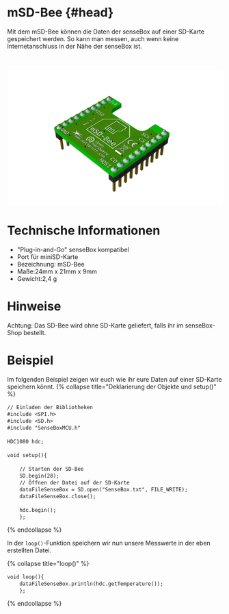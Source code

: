 # mSD-Bee {#head}
<div class="description">Mit dem mSD-Bee können die Daten der senseBox auf einer SD-Karte gespeichert werden. So kann man messen, auch wenn keine Internetanschluss in der Nähe der senseBox ist.</div>

<div class="line">
    <br>
    <br>
</div>

![microSD-Bee](../../pictures/msd_new%20bottom.png)

# Technische Informationen
* "Plug-in-and-Go" senseBox kompatibel
* Port für miniSD-Karte
* Bezeichnung: mSD-Bee
* Maße:24mm x 21mm x 9mm
* Gewicht:2,4 g


# Hinweise

Achtung: Das SD-Bee wird ohne SD-Karte geliefert, falls ihr im senseBox-Shop bestellt.

# Beispiel 
Im folgenden Beispiel zeigen wir euch wie ihr eure Daten auf einer SD-Karte speichern könnt. 
{% collapse title="Deklarierung der Objekte und setup()" %}
```arduino
// Einladen der Bibliotheken
#include <SPI.h>
#include <SD.h>
#include "SenseBoxMCU.h"

HDC1080 hdc;

void setup(){
    
    // Starten der SD-Bee
    SD.begin(28);
    // Öffnen der Datei auf der SD-Karte
    dataFileSenseBox = SD.open("SenseBox.txt", FILE_WRITE);
    dataFileSenseBox.close();

    hdc.begin();
    };
```
{% endcollapse %}

In der `loop()`-Funktion speichern wir nun unsere Messwerte in der eben erstellten Datei.

{% collapse title="loop()" %}
```arduino
void loop(){
    dataFileSenseBox.println(hdc.getTemperature());
    };
```
{% endcollapse %}